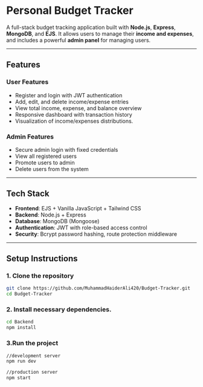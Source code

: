 #  Personal Budget Tracker

A full-stack budget tracking application built with **Node.js**, **Express**, **MongoDB**, and **EJS**. It allows users to manage their **income and expenses**, and includes a powerful **admin panel** for managing users.

---

##  Features

###  User Features
- Register and login with JWT authentication
- Add, edit, and delete income/expense entries
- View total income, expense, and balance overview
- Responsive dashboard with transaction history
- Visualization of income/expenses distributions.

###  Admin Features
- Secure admin login with fixed credentials
- View all registered users
- Promote users to admin
- Delete users from the system

---

##  Tech Stack

- **Frontend**: EJS + Vanilla JavaScript + Tailwind CSS
- **Backend**: Node.js + Express
- **Database**: MongoDB (Mongoose)
- **Authentication**: JWT with role-based access control
- **Security**: Bcrypt password hashing, route protection middleware

---

##  Setup Instructions

### 1. Clone the repository

```bash
git clone https://github.com/MuhammadHaiderAli420/Budget-Tracker.git
cd Budget-Tracker
```

### 2. Install necessary dependencies.
```bash
cd Backend
npm install
```

### 3.Run the project
```bash
//development server
npm run dev

//production server
npm start
```



